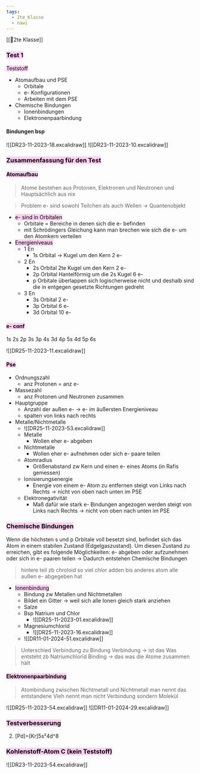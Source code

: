 ```yaml
---
tags:
  - 2te_Klasse
  - nawi
---
```

[[🥲2te Klasse]]

### <mark style="background: #FFB8EBA6;">Test 1</mark>

<mark style="background: #FFB8EBA6;">Teststoff</mark>

- Atomaufbau und PSE
	- Orbitale
	- e- Konfigurationen
	- Arbeiten mit dem PSE
- Chemische Bindungen
	- Ionenbindungen
	- Elektronenpaarbindung

#### Bindungen bsp
![[DR23-11-2023-18.excalidraw]]
![[DR23-11-2023-10.excalidraw]]

### <mark style="background: #FFB8EBA6;">Zusammenfassung für den Test</mark>

#### <mark style="background: #FFB8EBA6;">Atomaufbau</mark>

> Atome bestehen aus Protonen, Elektronen und Neutronen und Hauptsächlich aus nix

> Problem e- sind sowohl Teilchen als auch Wellen → Quantenobjekt 

- <mark style="background: #FFB8EBA6;">e- sind in Orbitalen</mark>
	- Orbitale = Bereiche in denen sich die e- befinden
	- mit Schrödingers Gleichung kann man brechen wie sich die e- um den Atomkern verteilen
- <mark style="background: #FFB8EBA6;">Energieniveaus</mark>
	- 1 En
		- 1s Orbital → Kugel um den Kern 2 e-
	- 2 En
		- 2s Orbital 2te Kugel um den Kern 2 e-
		- 2p Orbital Hantelförmig um die 2s Kugel 6 e-
		- p Orbitale überlappen sich logischerweise nicht und deshalb sind die in entgegen gesetzte Richtungen gedreht
	- 3 En
		- 3s Orbital 2 e-
		- 3p Orbital 6 e-
		- 3d Orbital 10 e-
#### <mark style="background: #FFB8EBA6;">e- conf</mark>

1s 2s 2p 3s 3p 4s 3d 4p 5s 4d 5p 6s 

![[DR25-11-2023-11.excalidraw]]
#### <mark style="background: #FFB8EBA6;">Pse</mark>

- Ordnungszahl 
	- anz Protonen = anz e-
- Massezahl
	- anz Protonen und Neutronen zusammen
- Hauptgruppe
	- Anzahl der außen e- → e- im äußersten Energieniveau 
	- spalten von links nach rechts
- Metalle/Nichtmetalle
	- ![[DR25-11-2023-53.excalidraw]]
	- Metalle
		- Wollen eher e- abgeben
	- Nichtmetalle
		- Wollen eher e- aufnehmen oder sich e- paare teilen
	- Atomradius
		- Größenabstand zw Kern und einen e- eines Atoms (in Rafis gemessen)
	- Ionisierungsenergie
		- Energie von einem e- Atom zu entfernen steigt von Links nach Rechts → nicht von oben nach unten im PSE
	- Elektronegativität
		- Maß dafür wie stark e- Bindungen angezogen werden steigt von Links nach Rechts → nicht von oben nach unten im PSE
### <mark style="background: #FFB8EBA6;">Chemische Bindungen</mark>

Wenn die höchsten s und p Orbitale voll besetzt sind, befindet sich das Atom in einem stabilen Zustand (Edgelgaszustand). Um diesen Zustand zu erreichen, gibt es folgende Möglichkeiten: e- abgeben oder aufzunehmen oder sich in e- paaren teilen → Dadurch entstehen Chemische Bindungen

> hintere teil zb chroloid so viel chlor adden bis anderes atom alle außen e- abgegeben hat

- <mark style="background: #FFB8EBA6;">Ionenbindung</mark>
	- Bindung zw Metallen und Nichtmetallen
	- Bildet ein Gitter → weil sich alle Ionen gleich stark anziehen
	- Salze
	- Bsp Natrium und Chlor 
		- ![[DR25-11-2023-01.excalidraw]]
	- Magnesiumchlorid
		- ![[DR25-11-2023-16.excalidraw]]
	- ![[DR11-01-2024-51.excalidraw]]
> Unterschied Verbindung zu Bindung
> Verbindung → ist das Was entsteht zb Natriumchlorid
> Binding → das was die Atome zusammen hält

#### <mark style="background: #FFB8EBA6;">Elektronenpaarbindung</mark>

> Atombindung zwischen Nichtmetall und Nichtmetall 
> man nennt das entstandene Vieh nennt man nicht Verbindung sondern Molekül

![[DR25-11-2023-54.excalidraw]]
![[DR11-01-2024-29.excalidraw]]

### <mark style="background: #FFB8EBA6;">Testverbesserung</mark>

2. [Pd]=[Kr]5s²4d^8
### <mark style="background: #FFB8EBA6;">Kohlenstoff-Atom C (kein Teststoff)</mark>

![[DR23-11-2023-54.excalidraw]]
